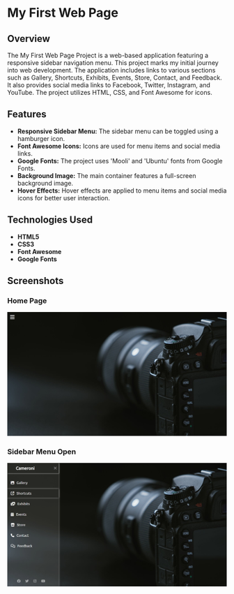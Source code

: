 # My First Web Page 

## Overview

The My First Web Page Project is a web-based application featuring a responsive sidebar navigation menu. This project marks my initial journey into web development. The application includes links to various sections such as Gallery, Shortcuts, Exhibits, Events, Store, Contact, and Feedback. It also provides social media links to Facebook, Twitter, Instagram, and YouTube. The project utilizes HTML, CSS, and Font Awesome for icons.

## Features

- **Responsive Sidebar Menu:** The sidebar menu can be toggled using a hamburger icon.
- **Font Awesome Icons:** Icons are used for menu items and social media links.
- **Google Fonts:** The project uses 'Mooli' and 'Ubuntu' fonts from Google Fonts.
- **Background Image:** The main container features a full-screen background image.
- **Hover Effects:** Hover effects are applied to menu items and social media icons for better user interaction.

## Technologies Used

- **HTML5**
- **CSS3**
- **Font Awesome**
- **Google Fonts**

## Screenshots

### Home Page
![Home Page](/readme_images/Home_Page.png)

### Sidebar Menu Open
![Sidebar Menu](/readme_images/Hamburger_sidebar.png)


